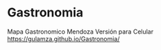 # Gastronomia
Mapa Gastronomico Mendoza
Versión para Celular
https://gulamza.github.io/Gastronomia/
